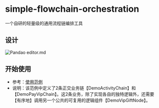 # simple-flowchain-orchestration
一个自研的轻量级的通用流程链编排工具

## 设计
![Pandao editor.md](https://github.com/waltertan1988/simple-flowchain-orchestration/blob/master/doc/设计类图.png?raw=true "设计类图.png")

## 开始使用
* 参考：[使用范例](https://github.com/waltertan1988/simple-flowchain-orchestration/blob/main/src/test/java/com/walter/orchestration/test/DemoChainTest.java)
* 说明：该范例中定义了2条正交业务链【DemoActivityChain】和【DemoPayVipChain】。这2条业务，除了实现各自的独特逻辑外，还需要【有序地】调用另一个公共的可复用的逻辑组件【DemoVipGiftNode】。
